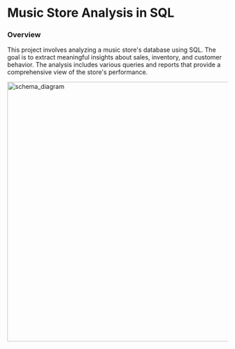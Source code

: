 # Music Store Analysis in SQL
### Overview
This project involves analyzing a music store's database using SQL. The goal is to extract meaningful insights about sales, inventory, and customer behavior. The analysis includes various queries and reports that provide a comprehensive view of the store's performance.

<img width="594" alt="schema_diagram" src="https://github.com/user-attachments/assets/81f48c96-ef35-4857-9487-a02c5e227365">
